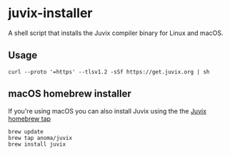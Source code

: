 # juvix-installer

A shell script that installs the Juvix compiler binary for Linux and macOS.

## Usage

``` shell
curl --proto '=https' --tlsv1.2 -sSf https://get.juvix.org | sh
```

## macOS homebrew installer

If you're using macOS you can also install Juvix using the the [Juvix homebrew tap](https://github.com/anoma/homebrew-juvix)

``` shell
brew update
brew tap anoma/juvix
brew install juvix
```
